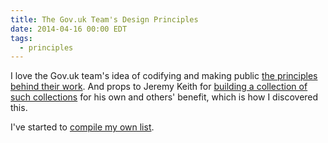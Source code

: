 ```yaml
---
title: The Gov.uk Team's Design Principles
date: 2014-04-16 00:00 EDT
tags:
  - principles
---
```


I love the Gov.uk team's idea of codifying and making public [the principles behind their work](https://www.gov.uk/design-principles). And props to Jeremy Keith for [building a collection of such collections](http://principles.adactio.com/) for his own and others' benefit, which is how I discovered this.

I've started to [compile my own list](/principles/).
